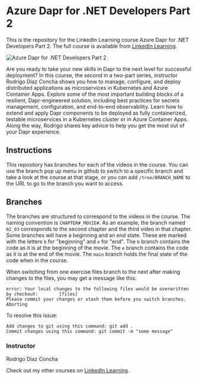 # Azure Dapr for .NET Developers Part 2
This is the repository for the LinkedIn Learning course Azure Dapr for .NET Developers Part 2. The full course is available from [LinkedIn Learning][lil-course-url].

![Azure Dapr for .NET Developers Part 2][lil-thumbnail-url] 

Are you ready to take your new skills in Dapr to the next level for successful deployment? In this course, the second in a two-part series, instructor Rodrigo Díaz Concha shows you how to manage, configure, and deploy distributed applications as microservices in Kubernetes and Azure Container Apps. Explore some of the most important building blocks of a resilient, Dapr-engineered solution, including best practices for secrets management, configuration, and end-to-end observability. Learn how to extend and apply Dapr components to be deployed as fully containerized, testable microservices in a Kubernetes cluster or in Azure Container Apps. Along the way, Rodrigo shares key advice to help you get the most out of your Dapr experience.

## Instructions
This repository has branches for each of the videos in the course. You can use the branch pop up menu in github to switch to a specific branch and take a look at the course at that stage, or you can add `/tree/BRANCH_NAME` to the URL to go to the branch you want to access.

## Branches
The branches are structured to correspond to the videos in the course. The naming convention is `CHAPTER#_MOVIE#`. As an example, the branch named `02_03` corresponds to the second chapter and the third video in that chapter. 
Some branches will have a beginning and an end state. These are marked with the letters `b` for "beginning" and `e` for "end". The `b` branch contains the code as it is at the beginning of the movie. The `e` branch contains the code as it is at the end of the movie. The `main` branch holds the final state of the code when in the course.

When switching from one exercise files branch to the next after making changes to the files, you may get a message like this:

    error: Your local changes to the following files would be overwritten by checkout:        [files]
    Please commit your changes or stash them before you switch branches.
    Aborting

To resolve this issue:
	
    Add changes to git using this command: git add .
	Commit changes using this command: git commit -m "some message"


### Instructor

Rodrigo Díaz Concha 
                            
                            

Check out my other courses on [LinkedIn Learning](https://www.linkedin.com/learning/instructors/rodrigo-diaz-concha).

[lil-course-url]: https://www.linkedin.com/learning/azure-dapr-for-dot-net-developers-part-2
[lil-thumbnail-url]: https://cdn.lynda.com/course/2472000/2472000-1658941731588-16x9.jpg
